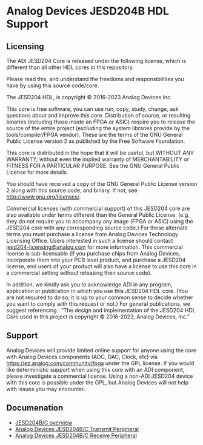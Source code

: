 # Analog Devices JESD204B HDL Support

## Licensing

The ADI JESD204 Core is released under the following license, which is
different than all other HDL cores in this repository.

Please read this, and understand the freedoms and responsibilities you have by
using this source code/core.

The JESD204 HDL, is copyright © 2016-2023 Analog Devices Inc.

This core is free software, you can use run, copy, study, change, ask questions
about and improve this core. Distribution of source, or resulting binaries
(including those inside an FPGA or ASIC) require you to release the source of
the entire project (excluding the system libraries provide by the
tools/compiler/FPGA vendor). These are the terms of the GNU General Public
License version 2 as published by the Free Software Foundation.

This core  is distributed in the hope that it will be useful, but WITHOUT ANY
WARRANTY; without even the implied warranty of MERCHANTABILITY or FITNESS FOR A
PARTICULAR PURPOSE. See the GNU General Public License for more details.

You should have received a copy of the GNU General Public License version 2
along with this source code, and binary.  If not, see
<http://www.gnu.org/licenses/>.

Commercial licenses (with commercial support) of this JESD204 core are also
available under terms different than the General Public License. (e.g. they do
not require you to accompany any image (FPGA or ASIC) using the JESD204 core
with any corresponding source code.) For these alternate terms you must
purchase a license from Analog Devices Technology Licensing Office. Users
interested in such a license should contact jesd204-licensing@analog.com for
more information. This commercial license is sub-licensable (if you purchase
chips from Analog Devices, incorporate them into your PCB level product, and
purchase a JESD204 license, end users of your product will also have a license
to use this core in a commercial setting without releasing their source code).

In addition, we kindly ask you to acknowledge ADI in any program, application
or publication in which you use this JESD204 HDL core. (You are not required to
do so; it is up to your common sense to decide whether you want to comply with
this request or not.) For general publications, we suggest referencing : “The
design and implementation of the JESD204 HDL Core used in this project is
copyright © 2016-2023, Analog Devices, Inc.”

## Support

Analog Devices will provide limited online support for anyone using the core
with Analog Devices components (ADC, DAC, Clock, etc) via
https://ez.analog.com/community/fpga under the GPL license. If you would like
deterministic support when using this core with an ADI component, please
investigate a commercial license. Using a non-ADI JESD204 device with this core
is possible under the GPL, but Analog Devices will not help with issues you may
encounter.

## Documenation

 - [JESD204B/C overview](https://wiki.analog.com/resources/fpga/peripherals/jesd204)
 - [Analog Devices JESD204B/C Transmit Peripheral](https://wiki.analog.com/resources/fpga/peripherals/jesd204/axi_jesd204_tx)
 - [Analog Devices JESD204B/C Receive Peripheral](https://wiki.analog.com/resources/fpga/peripherals/jesd204/axi_jesd204_rx)


